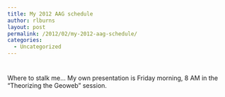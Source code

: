 ```yaml
---
title: My 2012 AAG schedule
author: rlburns
layout: post
permalink: /2012/02/my-2012-aag-schedule/
categories:
  - Uncategorized
---
```

# 

Where to stalk me… My own presentation is Friday morning, 8 AM in the “Theorizing the Geoweb” session.